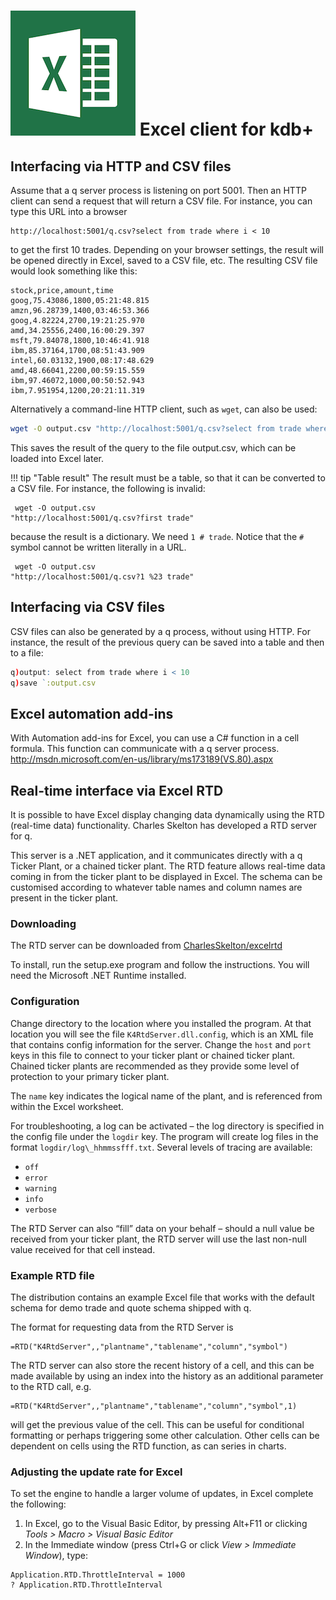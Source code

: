 # ![Microsoft Excel](img/excel.png) Excel client for kdb+


## Interfacing via HTTP and CSV files

Assume that a q server process is listening on port 5001. Then an HTTP client can send a request that will return a CSV file. For instance, you can type this URL into a browser
```http
http://localhost:5001/q.csv?select from trade where i < 10
```
to get the first 10 trades. Depending on your browser settings, the result will be opened directly in Excel, saved to a CSV file, etc. The resulting CSV file would look something like this:
```
stock,price,amount,time
goog,75.43086,1800,05:21:48.815
amzn,96.28739,1400,03:46:53.366
goog,4.82224,2700,19:21:25.970
amd,34.25556,2400,16:00:29.397
msft,79.84078,1800,10:46:41.918
ibm,85.37164,1700,08:51:43.909
intel,60.03132,1900,08:17:48.629
amd,48.66041,2200,00:59:15.559
ibm,97.46072,1000,00:50:52.943
ibm,7.951954,1200,20:21:11.319
```
Alternatively a command-line HTTP client, such as `wget`, can also be used:
```bash
wget -O output.csv "http://localhost:5001/q.csv?select from trade where i < 10"
```
This saves the result of the query to the file output.csv, which can be loaded into Excel later.

!!! tip "Table result"
    The result must be a table, so that it can be converted to a CSV file. For instance, the following is invalid:
    <pre><code class="language-bash">
    wget -O output.csv "http://localhost:5001/q.csv?first trade"
    </code></pre>
    because the result is a dictionary. We need `1 # trade`. Notice that the `#` symbol cannot be written literally in a URL.
    <pre><code class="language-bash">
    wget -O output.csv "http://localhost:5001/q.csv?1 %23 trade"
    </code></pre>


## Interfacing via CSV files

CSV files can also be generated by a q process, without using HTTP. For instance, the result of the previous query can be saved into a table and then to a file:
```q
q)output: select from trade where i < 10
q)save `:output.csv
```


## Excel automation add-ins

With Automation add-ins for Excel, you can use a C\# function in a cell formula. This function can communicate with a q server process.  
<i class="fa fa-hand-o-right"></i> <http://msdn.microsoft.com/en-us/library/ms173189(VS.80).aspx>


## Real-time interface via Excel RTD

It is possible to have Excel display changing data dynamically using the RTD (real-time data) functionality. Charles Skelton has developed a RTD server for q. 

This server is a .NET application, and it communicates directly with a q Ticker Plant, or a chained ticker plant. The RTD feature allows real-time data coming in from the ticker plant to be displayed in Excel. The schema can be customised according to whatever table names and column names are present in the ticker plant.


### Downloading

The RTD server can be downloaded from 
<i class="fa fa-github"></i> [CharlesSkelton/excelrtd](http://github.com/CharlesSkelton/excelrtd)

To install, run the setup.exe program and follow the instructions. You will need the Microsoft .NET Runtime installed.


### Configuration

Change directory to the location where you installed the program. At that location you will see the file 
`K4RtdServer.dll.config`, 
which is an XML file that contains config information for the server. Change the `host` and `port` keys in this file to connect to your ticker plant or chained ticker plant. Chained ticker plants are recommended as they provide some level of protection to your primary ticker plant.

The `name` key indicates the logical name of the plant, and is referenced from within the Excel worksheet.

For troubleshooting, a log can be activated – the log directory is specified in the config file under the `logdir` key. The program will create log files in the format `logdir/log\_hhmmssfff.txt`. Several levels of tracing are available:

- `off`
- `error`
- `warning`
- `info`
- `verbose`

The RTD Server can also “fill” data on your behalf – should a null value be received from your ticker plant, the RTD server will use the last non-null value received for that cell instead.


### Example RTD file

The distribution contains an example Excel file that works with the default schema for demo trade and quote schema shipped with q.

The format for requesting data from the RTD Server is
```
=RTD("K4RtdServer",,"plantname","tablename","column","symbol")
```
The RTD server can also store the recent history of a cell, and this can be made available by using an index into the history as an additional parameter to the RTD call, e.g.
```
=RTD("K4RtdServer",,"plantname","tablename","column","symbol",1)
```
will get the previous value of the cell. This can be useful for conditional formatting or perhaps triggering some other calculation. Other cells can be dependent on cells using the RTD function, as can series in charts.


### Adjusting the update rate for Excel

To set the engine to handle a larger volume of updates, in Excel complete the following:

1.  In Excel, go to the Visual Basic Editor, by pressing Alt+F11 or clicking _Tools > Macro > Visual Basic Editor_
2. In the Immediate window (press Ctrl+G or click _View > Immediate Window_), type:
```vbnet
Application.RTD.ThrottleInterval = 1000
? Application.RTD.ThrottleInterval
```


